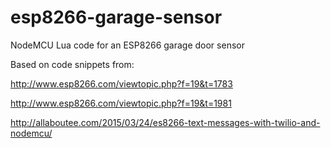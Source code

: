 # esp8266-garage-sensor
NodeMCU Lua code for an ESP8266 garage door sensor

Based on code snippets from:

http://www.esp8266.com/viewtopic.php?f=19&t=1783

http://www.esp8266.com/viewtopic.php?f=19&t=1981

http://allaboutee.com/2015/03/24/es8266-text-messages-with-twilio-and-nodemcu/
